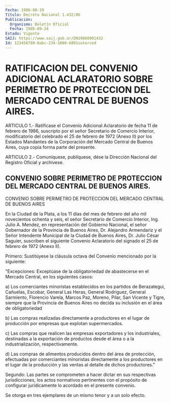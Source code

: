 ```yaml
---
Fecha: 1986-08-19
Título: Decreto Nacional 1.432/86
Publicación:
  Organismo: Boletín Oficial
  Fecha: 1986-09-24
Estado: Vigente
SAIJ: https://www.saij.gob.ar/DN19860001432
Id: 123456789-0abc-234-1000-6891soterced
---
```

# RATIFICACION DEL CONVENIO ADICIONAL ACLARATORIO SOBRE PERIMETRO DE PROTECCION DEL MERCADO CENTRAL DE BUENOS AIRES.

<a id="1"></a>
ARTICULO 1.- Ratifícase el Convenio Adicional Aclaratorio de fecha 11 de febrero de 1986, suscripto por el señor Secretario de Comercio Interior, modificatorio del celebrado el 25 de febrero de 1972 (Anexo II) por los Estados Mandantes de la Corporación del Mercado Central de Buenos Aires, cuya copia forma parte del presente.

<a id="2"></a>
ARTICULO 2.- Comuníquese, publíquese, dése la Dirección Nacional del Registro Oficial y archívese.

## CONVENIO SOBRE PERIMETRO DE PROTECCION DEL MERCADO CENTRAL DE BUENOS AIRES.

<a id="1"></a>
CONVENIO SOBRE PERIMETRO DE PROTECCION DEL MERCADO CENTRAL DE BUENOS AIRES

En la Ciudad de la Plata, a los 11 días del mes de febrero del año mil novecientos ochenta y seis, el señor Secretario de Comercio Interior, Ing. Julio A. Mendez, en representación del Gobierno Nacional, el señor Gobernador de la Provincia de Buenos Aires, Dr. Alejandro Armendariz y el Señor Intendente Municipal de la Ciudad de Buenos Aires, Dr. Julio César Saguier, suscriben el siguiente Convenio Aclaratorio del signado el 25 de febrero de 1972 (Anexo II).

Primero: Sustitúyese la cláusula octava del Convenio mencionado por la siguiente:

"Excepciones: Exceptúase de la obligatoriedad de abastecerse en el Mercado Central, en los siguientes casos:

a) Los comerciantes minoristas establecidos en los partidos de Berazategui, Cañuelas, Escobar, General Las Heras, General Rodriguez, General Sarmiento, Florencio Varela, Marcos Paz, Moreno, Pilar, San Vicente y Tigre, siempre que la Provincia de Buenos Aires no decida su inclusión en el área de obligatoriedad

b) Las compras realizadas directamente a productores en el lugar de producción por empresas que explotan supermercados.

c) Las compras que realicen las empresas exportadores y los industriales, destinadas a la exportación de productos desde el área o a la industrialización, respectivamente.

d) Las compras de alimentos producidos dentro del área de protección, efectuadas por comerciantes minoristas directamente a los productores en el lugar de la producción y las ventas  al detalle de dichos productores."

Segundo: Las partes se comprometen a hacer dictar en sus respectivas jurisdicciones, los actos normativos pertinentes con el propósito de configurar jurídicamente lo acordado en el presente convenio.

Se otorga en tres ejemplares de un mismo tenor y a un solo efecto.